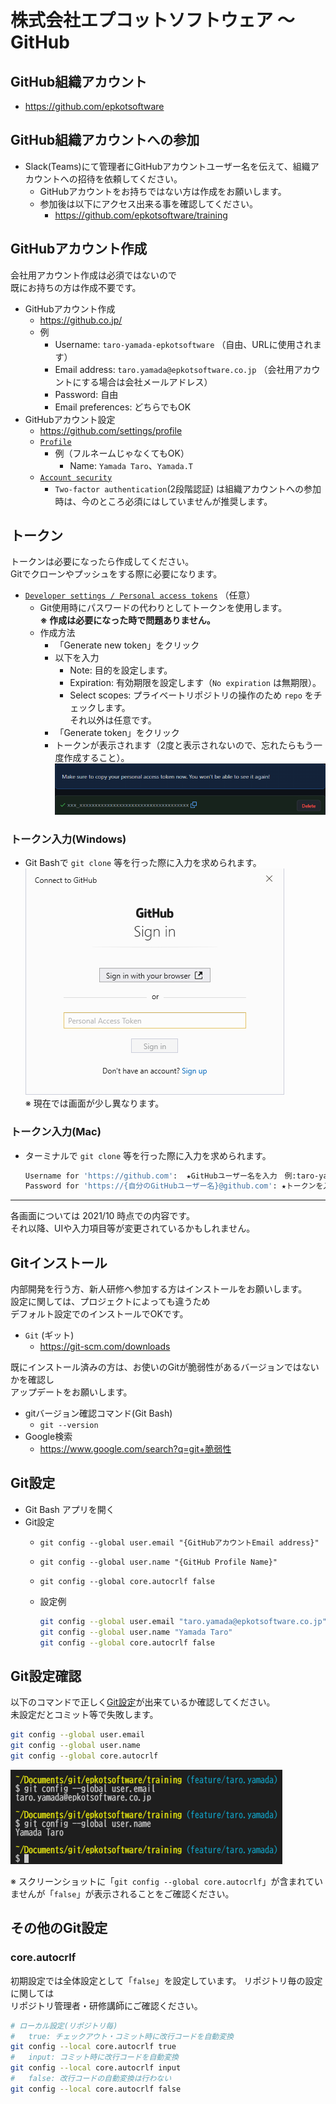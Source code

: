 # 株式会社エプコットソフトウェア ～ GitHub

## GitHub組織アカウント

- <https://github.com/epkotsoftware>

## GitHub組織アカウントへの参加

- Slack(Teams)にて管理者にGitHubアカウントユーザー名を伝えて、組織アカウントへの招待を依頼してください。
  - GitHubアカウントをお持ちではない方は作成をお願いします。
  - 参加後は以下にアクセス出来る事を確認してください。
    - <https://github.com/epkotsoftware/training>

## GitHubアカウント作成

会社用アカウント作成は必須ではないので  
既にお持ちの方は作成不要です。

- GitHubアカウント作成
  - <https://github.co.jp/>
  - 例
    - Username: `taro-yamada-epkotsoftware` （自由、URLに使用されます）
    - Email address: `taro.yamada@epkotsoftware.co.jp` （会社用アカウントにする場合は会社メールアドレス）
    - Password: 自由
    - Email preferences: どちらでもOK
- GitHubアカウント設定
  - <https://github.com/settings/profile>
  - [`Profile`](https://github.com/settings/profile)
    - 例（フルネームじゃなくてもOK）
      - Name: `Yamada Taro`、`Yamada.T`
  - [`Account security`](https://github.com/settings/security)
    - `Two-factor authentication`(2段階認証) は組織アカウントへの参加時は、今のところ必須にはしていませんが推奨します。

## トークン

トークンは必要になったら作成してください。  
Gitでクローンやプッシュをする際に必要になります。

- [`Developer settings / Personal access tokens`](https://github.com/settings/tokens) （任意）
  - Git使用時にパスワードの代わりとしてトークンを使用します。  
    **※ 作成は必要になった時で問題ありません。**
  - 作成方法
    - 「Generate new token」をクリック
    - 以下を入力
      - Note: 目的を設定します。
      - Expiration: 有効期限を設定します（`No expiration` は無期限）。
      - Select scopes: プライベートリポジトリの操作のため `repo` をチェックします。  
        それ以外は任意です。
    - 「Generate token」をクリック
    - トークンが表示されます（2度と表示されないので、忘れたらもう一度作成すること）。  
      ![github_token_generated](./image/github_token_generated.png)  

### トークン入力(Windows)

- Git Bashで `git clone` 等を行った際に入力を求められます。  
  ![github_sign_in](./image/github_sign_in.png)  
  ※ 現在では画面が少し異なります。

### トークン入力(Mac)

- ターミナルで `git clone` 等を行った際に入力を求められます。  

  ```bash
  Username for 'https://github.com':  ★GitHubユーザー名を入力　例:taro-yamada-epkotsoftware
  Password for 'https://{自分のGitHubユーザー名}@github.com': ★トークンを入力　※入力しても見えないので注意
  ```

---

各画面については 2021/10 時点での内容です。  
それ以降、UIや入力項目等が変更されているかもしれません。  

## Gitインストール

内部開発を行う方、新人研修へ参加する方はインストールをお願いします。  
設定に関しては、プロジェクトによっても違うため  
デフォルト設定でのインストールでOKです。

- `Git` (ギット)
  - <https://git-scm.com/downloads>

既にインストール済みの方は、お使いのGitが脆弱性があるバージョンではないかを確認し  
アップデートをお願いします。

- gitバージョン確認コマンド(Git Bash)
  - `git --version`
- Google検索
  - <https://www.google.com/search?q=git+脆弱性>

## Git設定

- Git Bash アプリを開く
- Git設定
  - `git config --global user.email "{GitHubアカウントEmail address}"`
  - `git config --global user.name "{GitHub Profile Name}"`
  - `git config --global core.autocrlf false`
  - 設定例

    ```bash
    git config --global user.email "taro.yamada@epkotsoftware.co.jp"
    git config --global user.name "Yamada Taro"
    git config --global core.autocrlf false
    ```

## Git設定確認

以下のコマンドで正しく[Git設定](#git設定)が出来ているか確認してください。  
未設定だとコミット等で失敗します。

```bash
git config --global user.email
git config --global user.name
git config --global core.autocrlf
```

![git_config](./image/git_config.png)

※ スクリーンショットに「`git config --global core.autocrlf`」が含まれていませんが「`false`」が表示されることをご確認ください。

## その他のGit設定

### core.autocrlf

初期設定では全体設定として「`false`」を設定しています。
リポジトリ毎の設定に関しては  
リポジトリ管理者・研修講師にご確認ください。

```bash
# ローカル設定(リポジトリ毎)
#   true: チェックアウト・コミット時に改行コードを自動変換
git config --local core.autocrlf true
#   input: コミット時に改行コードを自動変換
git config --local core.autocrlf input
#   false: 改行コードの自動変換は行わない
git config --local core.autocrlf false
```

